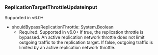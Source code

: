 ### ReplicationTargetThrottleUpdateInput
Supported in v6.0+

- shouldBypassReplicationThrottle: System.Boolean
  - Required. Supported in v6.0+
If true, the replication throttle is bypassed. An active replication network throttle does not limit outgoing traffic to the replication target. If false, outgoing traffic is limited by an active replication network throttle.
